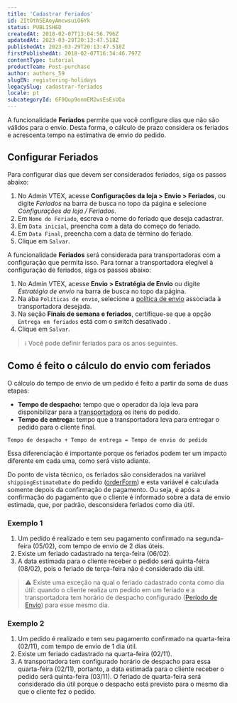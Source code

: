 ```yaml
---
title: 'Cadastrar Feriados'
id: 2ItOthSEAoyAmcwsuiO6Yk
status: PUBLISHED
createdAt: 2018-02-07T13:04:56.796Z
updatedAt: 2023-03-29T20:13:47.518Z
publishedAt: 2023-03-29T20:13:47.518Z
firstPublishedAt: 2018-02-07T16:34:46.797Z
contentType: tutorial
productTeam: Post-purchase
author: authors_59
slugEN: registering-holidays
legacySlug: cadastrar-feriados
locale: pt
subcategoryId: 6F0Qup9onmEM2wsEsEsUQa
---
```


A funcionalidade **Feriados** permite que você configure dias que não são válidos para o envio. Desta forma, o cálculo de prazo considera os feriados e acrescenta tempo na estimativa de envio do pedido.

## Configurar Feriados

Para configurar dias que devem ser considerados feriados, siga os passos abaixo:

1. No Admin VTEX, acesse **Configurações da loja > Envio > Feriados**, ou digite *Feriados* na barra de busca no topo da página e selecione *Configurações da loja / Feriados*.    
2. Em `Nome do Feriado`, escreva o nome do feriado que deseja cadastrar.
3. Em `Data inicial`, preencha com a data do começo do feriado.
4. Em `Data Final`, preencha com a data de término do feriado.
5. Clique em `Salvar`.

A funcionalidade **Feriados** será considerada para transportadoras com a configuração que permita isso. Para tornar a transportadora elegível à configuração de feriados, siga os passos abaixo:

1. No Admin VTEX, acesse **Envio > Estratégia de Envio** ou digite *Estratégia de envio* na barra de busca no topo da página.  
2. Na aba `Políticas de envio`, selecione a [política de envio](/pt/tutorial/politica-de-envio--tutorials_140) associada à transportadora desejada.
3. Na seção **Finais de semana e feriados**, certifique-se que a opção `Entrega em feriados` está com o switch desativado <i class="fas fa-toggle-off"></i>. 
4. Clique em `Salvar`.

> ℹ️ Você pode definir feriados para os anos seguintes.

## Como é feito o cálculo do envio com feriados

O cálculo do tempo de envio de um pedido é feito a partir da soma de duas etapas:

- **Tempo de despacho:** tempo que o operador da loja leva para disponibilizar para a [transportadora](/pt/tutorial/transportadoras-na-vtex--7u9duMD5UQa2QQwukAWMcE) os itens do pedido.
- **Tempo de entrega:** tempo que a transportadora leva para entregar o pedido para o cliente final.

`Tempo de despacho + Tempo de entrega = Tempo de envio do pedido`

Essa diferenciação é importante porque os feriados podem ter um impacto diferente em cada uma, como será visto adiante.

Do ponto de vista técnico, os feriados são considerados na variável `shippingEstimateDate` do pedido ([orderForm](https://developers.vtex.com/vtex-rest-api/reference/orderform-fields)) e esta variável é calculada somente depois da confirmação de pagamento. Ou seja, é após a confirmação do pagamento que o cliente é informado sobre a data de envio estimada, que, por padrão, desconsidera feriados como dia útil.

### Exemplo 1

1. Um pedido é realizado e tem seu pagamento confirmado na segunda-feira (05/02), com tempo de envio de 2 dias úteis.
2. Existe um feriado cadastrado na terça-feira (06/02).
3. A data estimada para o cliente receber o pedido será quinta-feira (08/02), pois o feriado de terça-feira não é considerado dia útil.

> ⚠️ Existe uma exceção na qual o feriado cadastrado conta como dia útil: quando o cliente realiza um pedido em um feriado e a transportadora tem horário de despacho configurado ([Período de Envio](/pt/tutorial/carrier-working-hours--2oGpbInIgdxSWUi3TZjdCS)) para esse mesmo dia.

### Exemplo 2

1. Um pedido é realizado e tem seu pagamento confirmado na quarta-feira (02/11), com tempo de envio de 1 dia útil.
2. Existe um feriado cadastrado na quarta-feira (02/11).
3. A transportadora tem configurado horário de despacho para essa quarta-feira (02/11), portanto, a data estimada para o cliente receber o pedido será quinta-feira (03/11). O feriado de quarta-feira será considerado dia útil porque o despacho está previsto para o mesmo dia que o cliente fez o pedido.

